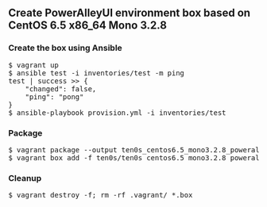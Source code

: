 ## Create PowerAlleyUI environment box based on CentOS 6.5 x86_64 Mono 3.2.8

### Create the box using Ansible

<pre>
$ vagrant up
$ ansible test -i inventories/test -m ping
test | success >> {
    "changed": false,
    "ping": "pong"
}
$ ansible-playbook provision.yml -i inventories/test
</pre>

### Package

<pre>
$ vagrant package --output ten0s_centos6.5_mono3.2.8_poweralleyui_x86_64.box
$ vagrant box add -f ten0s/ten0s_centos6.5_mono3.2.8_poweralleyui_x86_64 ./ten0s_centos6.5_mono3.2.8_poweralleyui_x86_64.box
</pre>

### Cleanup

<pre>
$ vagrant destroy -f; rm -rf .vagrant/ *.box
</pre>
